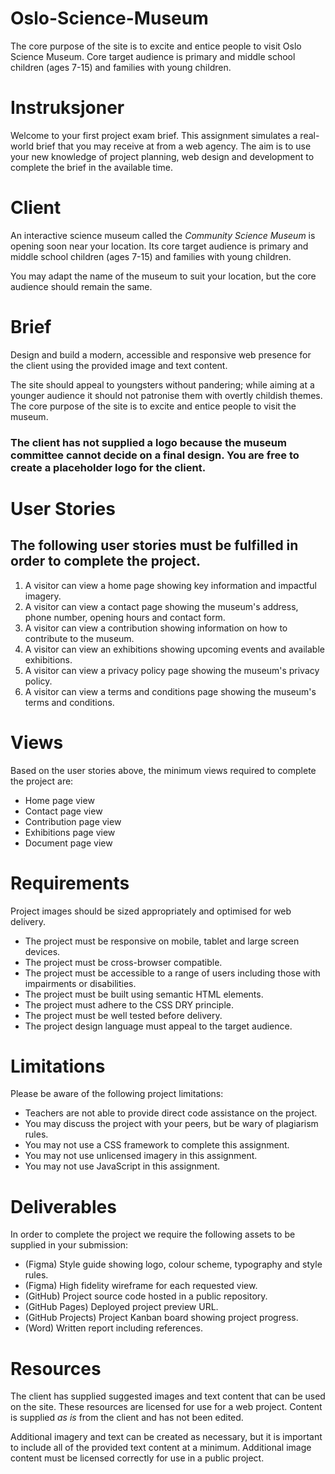 # Oslo-Science-Museum
The core purpose of the site is to excite and entice people to visit Oslo Science Museum. Core target audience is primary and middle school children (ages 7-15) and families with young children.

# Instruksjoner
Welcome to your first project exam brief. This assignment simulates a real-world brief that you may receive at from a web agency. The aim is to use your new knowledge of project planning, web design and development to complete the brief in the available time.

# Client
An interactive science museum called the *Community Science Museum* is opening soon near your location. Its core target audience is primary and middle school children (ages 7-15) and families with young children.

You may adapt the name of the museum to suit your location, but the core audience should remain the same.

# Brief
Design and build a modern, accessible and responsive web presence for the client using the provided image and text content.

The site should appeal to youngsters without pandering; while aiming at a younger audience it should not patronise them with overtly childish themes. The core purpose of the site is to excite and entice people to visit the museum.

### The client has not supplied a logo because the museum committee cannot decide on a final design. You are free to create a placeholder logo for the client.

# User Stories
## The following user stories must be fulfilled in order to complete the project.
1.	A visitor can view a home page showing key information and impactful imagery.
2.	A visitor can view a contact page showing the museum's address, phone number, opening hours and contact form.
3.	A visitor can view a contribution showing information on how to contribute to the museum.
4.	A visitor can view an exhibitions showing upcoming events and available exhibitions.
5.	A visitor can view a privacy policy page showing the museum's privacy policy.
6.	A visitor can view a terms and conditions page showing the museum's terms and conditions.

# Views
Based on the user stories above, the minimum views required to complete the project are:
- Home page view
- Contact page view
- Contribution page view
- Exhibitions page view
- Document page view

# Requirements
Project images should be sized appropriately and optimised for web delivery.
- The project must be responsive on mobile, tablet and large screen devices.
- The project must be cross-browser compatible.
- The project must be accessible to a range of users including those with impairments or disabilities.
- The project must be built using semantic HTML elements.
- The project must adhere to the CSS DRY principle.
- The project must be well tested before delivery.
- The project design language must appeal to the target audience.

# Limitations
Please be aware of the following project limitations:
- Teachers are not able to provide direct code assistance on the project.
- You may discuss the project with your peers, but be wary of plagiarism rules.
- You may not use a CSS framework to complete this assignment.
- You may not use unlicensed imagery in this assignment.
- You may not use JavaScript in this assignment.

# Deliverables
In order to complete the project we require the following assets to be supplied in your submission:
- (Figma) Style guide showing logo, colour scheme, typography and style rules.
- (Figma) High fidelity wireframe for each requested view.
- (GitHub) Project source code hosted in a public repository.
- (GitHub Pages) Deployed project preview URL.
- (GitHub Projects) Project Kanban board showing project progress.
- (Word) Written report including references.

# Resources
The client has supplied suggested images and text content that can be used on the site. These resources are licensed for use for a web project. Content is supplied *as is* from the client and has not been edited.

Additional imagery and text can be created as necessary, but it is important to include all of the provided text content at a minimum. Additional image content must be licensed correctly for use in a public project.
